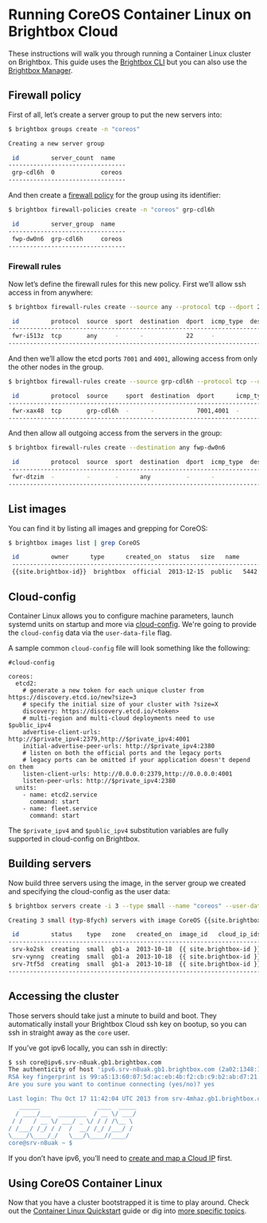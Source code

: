# Running CoreOS Container Linux on Brightbox Cloud

These instructions will walk you through running a Container Linux cluster on Brightbox. This guide uses the [Brightbox CLI](http://brightbox.com/docs/guides/cli/getting-started/) but you can also use the [Brightbox Manager](http://brightbox.com/docs/guides/manager/).

## Firewall policy

First of all, let’s create a server group to put the new servers into:

```sh
$ brightbox groups create -n "coreos"

Creating a new server group

 id         server_count  name  
---------------------------------
 grp-cdl6h  0             coreos
---------------------------------
```

And then create a [firewall policy](http://brightbox.com/docs/guides/cli/firewall/) for the group using its identifier:

```sh
$ brightbox firewall-policies create -n "coreos" grp-cdl6h

 id         server_group  name  
---------------------------------
 fwp-dw0n6  grp-cdl6h     coreos
---------------------------------
```

### Firewall rules

Now let’s define the firewall rules for this new policy. First we’ll allow ssh access in from anywhere:

```sh
$ brightbox firewall-rules create --source any --protocol tcp --dport 22 fwp-dw0n6

 id         protocol  source  sport  destination  dport  icmp_type  description
--------------------------------------------------------------------------------
 fwr-i513z  tcp       any     -      -            22     -                     
-------------------------------------------------------------------------------- 
```

And then we’ll allow the etcd ports `7001` and `4001`, allowing access from only the other nodes in the group.

```sh
$ brightbox firewall-rules create --source grp-cdl6h --protocol tcp --dport 7001,4001 fwp-dw0n6

 id         protocol  source     sport  destination  dport      icmp_type  description
---------------------------------------------------------------------------------------
 fwr-xax48  tcp       grp-cdl6h  -      -            7001,4001  -                     
--------------------------------------------------------------------------------------- 
```

And then allow all outgoing access from the servers in the group:

```sh
$ brightbox firewall-rules create --destination any fwp-dw0n6

 id         protocol  source  sport  destination  dport  icmp_type  description
--------------------------------------------------------------------------------
 fwr-dtzim  -         -       -      any          -      -                     
-------------------------------------------------------------------------------- 
```

## List images

You can find it by listing all images and grepping for CoreOS:

```sh
$ brightbox images list | grep CoreOS

 id         owner      type      created_on  status   size   name
 ---------------------------------------------------------------------------------------------------------
 {{site.brightbox-id}}  brightbox  official  2013-12-15  public   5442   CoreOS {{site.brightbox-version}} (x86_64)
 ```

## Cloud-config

Container Linux allows you to configure machine parameters, launch systemd units on startup and more via [cloud-config][cloud-config]. We're going to provide the `cloud-config` data via the `user-data-file` flag.

[cloud-config]: https://github.com/coreos/coreos-cloudinit/blob/master/Documentation/cloud-config.md

A sample common `cloud-config` file will look something like the following:

```cloud-config
#cloud-config

coreos:
  etcd2:
    # generate a new token for each unique cluster from https://discovery.etcd.io/new?size=3
    # specify the initial size of your cluster with ?size=X
    discovery: https://discovery.etcd.io/<token>
    # multi-region and multi-cloud deployments need to use $public_ipv4
    advertise-client-urls: http://$private_ipv4:2379,http://$private_ipv4:4001
    initial-advertise-peer-urls: http://$private_ipv4:2380
    # listen on both the official ports and the legacy ports
    # legacy ports can be omitted if your application doesn't depend on them
    listen-client-urls: http://0.0.0.0:2379,http://0.0.0.0:4001
    listen-peer-urls: http://$private_ipv4:2380
  units:
    - name: etcd2.service
      command: start
    - name: fleet.service
      command: start
```

The `$private_ipv4` and `$public_ipv4` substitution variables are fully supported in cloud-config on Brightbox.

## Building servers

Now build three servers using the image, in the server group we created and specifying the cloud-config as the user data:

```sh
$ brightbox servers create -i 3 --type small --name "coreos" --user-data-file ./user-data --server-groups grp-cdl6h {{site.brightbox-id}}

Creating 3 small (typ-8fych) servers with image CoreOS {{site.brightbox-version}} ({{ site.brightbox-id }}) in groups grp-cdl6h with 0.05k of user data

 id         status    type   zone   created_on  image_id   cloud_ip_ids  name  
--------------------------------------------------------------------------------
 srv-ko2sk  creating  small  gb1-a  2013-10-18  {{ site.brightbox-id }}                coreos
 srv-vynng  creating  small  gb1-a  2013-10-18  {{ site.brightbox-id }}                coreos
 srv-7tf5d  creating  small  gb1-a  2013-10-18  {{ site.brightbox-id }}                coreos
--------------------------------------------------------------------------------
```

## Accessing the cluster

Those servers should take just a minute to build and boot. They automatically install your Brightbox Cloud ssh key on bootup, so you can ssh in straight away as the `core` user.

If you’ve got ipv6 locally, you can ssh in directly:

```sh
$ ssh core@ipv6.srv-n8uak.gb1.brightbox.com
The authenticity of host 'ipv6.srv-n8uak.gb1.brightbox.com (2a02:1348:17c:423d:24:19ff:fef1:8f6)' can't be established.
RSA key fingerprint is 99:a5:13:60:07:5d:ac:eb:4b:f2:cb:c9:b2:ab:d7:21.
Are you sure you want to continue connecting (yes/no)? yes

Last login: Thu Oct 17 11:42:04 UTC 2013 from srv-4mhaz.gb1.brightbox.com on pts/0
   ______                ____  _____
  / ____/___  ________  / __ \/ ___/
 / /   / __ \/ ___/ _ \/ / / /\__ \
/ /___/ /_/ / /  /  __/ /_/ /___/ /
\____/\____/_/   \___/\____//____/
core@srv-n8uak ~ $
```

If you don’t have ipv6, you’ll need to [create and map a Cloud IP](http://brightbox.com/docs/guides/cli/cloud-ips/) first.

## Using CoreOS Container Linux

Now that you have a cluster bootstrapped it is time to play around. Check out the [Container Linux Quickstart](quickstart.md) guide or dig into [more specific topics](https://coreos.com/docs).

